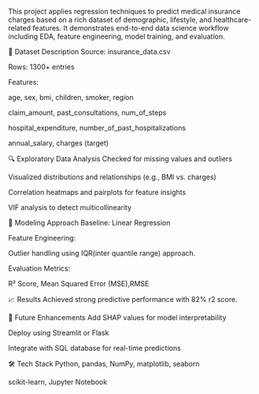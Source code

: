 This project applies regression techniques to predict medical insurance charges based on a rich dataset of demographic, lifestyle, and healthcare-related features. 
It demonstrates end-to-end data science workflow including EDA, feature engineering, model training, and evaluation.

📂 Dataset Description
Source: insurance_data.csv

Rows: 1300+ entries

Features:

age, sex, bmi, children, smoker, region

claim_amount, past_consultations, num_of_steps

hospital_expenditure, number_of_past_hospitalizations

annual_salary, charges (target)

🔍 Exploratory Data Analysis
Checked for missing values and outliers

Visualized distributions and relationships (e.g., BMI vs. charges)

Correlation heatmaps and pairplots for feature insights

VIF analysis to detect multicollinearity

🧠 Modeling Approach
Baseline: Linear Regression

Feature Engineering:

Outlier handling using IQR(inter quantile range) approach.

Evaluation Metrics:

R² Score, Mean Squared Error (MSE),RMSE

📈 Results
Achieved strong predictive performance with 82% r2 score.

🧪 Future Enhancements
Add SHAP values for model interpretability

Deploy using Streamlit or Flask

Integrate with SQL database for real-time predictions

🛠️ Tech Stack
Python, pandas, NumPy, matplotlib, seaborn

scikit-learn, Jupyter Notebook